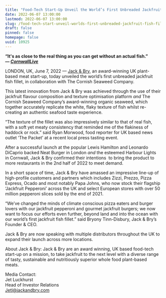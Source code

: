 ```yaml
---
title: "Food-Tech Start-Up Unveil the World’s First Unbreaded Jackfruit Fish Fillet"
date: 2022-06-07 13:00:00
lastmod: 2022-06-07 13:00:00
slug: /food-tech-start-unveil-worlds-first-unbreaded-jackfruit-fish-fillet
draft: false
pinned: false
homepage: false
uuid: 10925
---
```

<p><strong>“It's as close to the real thing as you can get without an actual fish.”⁠ —<em> </em></strong><a href="https://www.cornwalllive.com/news/cornwall-news/tried-jackfruit-seaweed-burger-harbour-5808127"><strong><em>CornwallLive</em></strong></a></p>
<p>LONDON, UK, June 7, 2022 — <a href="https://www.jackandbry.com/">Jack & Bry</a>, an award-winning UK plant-based meat start-up, today unveiled the world’s first unbreaded jackfruit fish fillet, in collaboration with The Cornish Seaweed Company.</p>
<p>This latest innovation from Jack & Bry was achieved through the use of their jackfruit flavour composition and texture optimisation platform <em>and</em> The Cornish Seaweed Company’s award-winning organic seaweed, which together accurately replicate the white, flaky texture of fish whilst re-creating an authentic seafood taste experience.</p>
<p>“The texture of the fillet was also impressively similar to that of real fish, with a soft yet meaty consistency that reminded me of the flakiness of haddock or rock.” said Ryan Morwood, food reporter for UK based news outlet ‘The Packet’ at a recent local press tasting event.</p>
<p>After a successful launch at the popular Lewis Hamilton and Leonardo DiCaprio backed Neat Burger in London <em>and</em> the esteemed Harbour Lights in Cornwall, Jack & Bry confirmed their intentions  to bring the product to more restaurants in the 2nd half of 2022 to meet demand.</p>
<p>In a short space of time, Jack & Bry have amassed an impressive line-up of high-profile customers and partners which includes Zizzi, Prezzo, Pizza Express, Ocado and most notably Papa Johns, who now stock their flagship ‘Jackfruit Pepperoni’ across the UK and select European stores with over 50 million pepperoni slices sold by the end of 2021.</p>
<p>“We’ve changed the minds of climate conscious pizza eaters and burger lovers with our jackfruit pepperoni and gourmet jackfruit burgers; we now want to focus our efforts even further, beyond land and into the ocean with our world’s first jackfruit fish fillet.” said Bryony Tinn-Disbury, Jack & Bry’s Founder & CEO.</p>
<p>Jack & Bry are now speaking with multiple distributors throughout the UK to expand their launch across more locations.</p>
<p>About Jack & Bry: Jack & Bry are an award winning, UK based food-tech start-up on a mission, to take jackfruit to the next level with a diverse range of tasty, sustainable and nutritiously superior whole food plant-based meats.</p>
<p>Media Contact:<br />
Jet Luckhurst<br />
Head of Investor Relations<br />
<a href="mailto:Jetl@jackandbry.com">Jetl@jackandbry.com</a></p>
